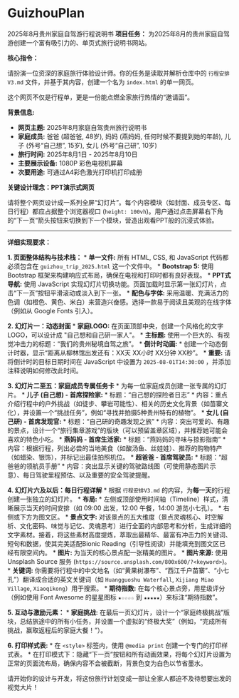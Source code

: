 # GuizhouPlan
2025年8月贵州家庭自驾游行程说明书
**项目任务：** 为2025年8月的贵州家庭自驾游创建一个富有吸引力的、单页式旅行说明书网站。

**核心指令：**

请扮演一位资深的家庭旅行体验设计师。你的任务是读取并解析仓库中的 `行程安排V3.md` 文件，并基于其内容，创建一个名为 `index.html` 的单一网页。

这个网页不仅是行程单，更是一份能点燃全家旅行热情的“邀请函”。

**背景信息:**

*   **网页主题:** 2025年8月家庭自驾贵州旅行说明书
*   **家庭成员:** 爸爸 (超爸爸, 48岁), 妈妈 (燕妈妈, 任何时候不要提到她的年龄), 儿子 (外号“自己想”, 15岁), 女儿 (外号“自己研”, 10岁)
*   **旅行时间:** 2025年8月1日 - 2025年8月10日
*   **主要展示设备:** 1080P 彩色电视机屏幕
*   **次要用途:** 可通过A4彩色激光打印机打印成册

**关键设计理念：PPT演示式网页**

请将整个网页设计成一系列全屏“幻灯片”。每个内容模块（如封面、成员专区、每日行程）都应占据整个浏览器视口 (`height: 100vh`)。用户通过点击屏幕右下角的“下一页”箭头按钮来切换到下一个模块，营造出观看PPT般的沉浸式体验。

---

**详细实现要求：**

**1. 页面整体结构与技术栈：**
    *   **单一文件:** 所有 HTML, CSS, 和 JavaScript 代码都必须包含在 `guizhou_trip_2025.html` 这一个文件中。
    *   **Bootstrap 5:** 使用 Bootstrap 框架来构建响应式布局，确保在电视和打印时都有良好表现。
    *   **PPT式导航:** 使用 JavaScript 实现幻灯片切换功能。页面加载时显示第一张幻灯片，点击“下一页”按钮平滑滚动或淡入到下一张。
    *   **配色与字体:** 采用温暖、充满活力的色调（如橙色、黄色、米白）来营造兴奋感。选择一款易于阅读且美观的在线字体（例如从 Google Fonts 引入）。

**2. 幻灯片一：动态封面**
    *   **家庭LOGO:** 在页面顶部中央，创建一个风格化的文字LOGO，可以设计成 "自己想和自己研一家人"。
    *   **主标题:** 使用一个巨大的、有视觉冲击力的标题：“我们的贵州秘境自驾之旅”。
    *   **倒计时动画:**
        *   创建一个动态倒计时器，显示“距离从柳林馆出发还有：XX天 XX小时 XX分钟 XX秒”。
        *   **重要:** 请将倒计时的目标日期时间在 JavaScript 中设置为 `2025-08-01T14:30:00` ，并添加注释说明如何修改此时间。

**3. 幻灯片二至五：家庭成员专属任务卡**
    *   为每一位家庭成员创建一张专属的幻灯片。
    *   **儿子 (自己想) - 首席探险家:**
        *   标题：“自己想的探险者日志”
        *   内容：重点介绍行程中的户外挑战（如徒步、攀岩可能性）、相关的历史文化背景（如苗寨文化），并设置一个“挑战任务”，例如“寻找并拍摄5种贵州特有的植物”。
    *   **女儿 (自己研) - 首席发现官:**
        *   标题：“自己研的奇趣发现之旅”
        *   内容：突出可爱的、有趣的景点，设计一个“旅行集章游戏”的版块（可以预留盖章区域），并推荐她可能会喜欢的特色小吃。
    *   **燕妈妈 - 首席生活家:**
        *   标题：“燕妈妈的寻味与掠影指南”
        *   内容：根据行程，列出必尝的当地美食（如酸汤鱼、丝娃娃）、推荐的购物特产（如蜡染、银饰），并标记出最佳拍照机位。
    *   **超爸爸 - 首席驾驶员:**
        *   标题：“超爸爸的领航员手册”
        *   内容：突出显示关键的驾驶路线图（可使用静态图片示意）、每日驾驶里程预估、以及重要的安全驾驶提醒。

**4. 幻灯片六及以后：每日行程详解**
    *   根据 `行程安排V3.md` 的内容，为**每一天**的行程创建一张独立的幻灯片。
    *   **布局:**
        *   左侧或顶部使用时间轴（Timeline）样式，清晰展示当天的时间安排（如 09:00 出发，12:00 午餐，14:00 游览小七孔）。
        *   右侧或下方为图文区。
    *   **景点文字:** 对该景点的五大维度（景点灵魂核心、时空解析、文化密码、味觉与记忆、灵魂思考）进行全面的内部思考和分析，生成详细的文字素材。接着，将这些素材高度提炼，萃取出最精华、最富有冲击力的关键词、短句和数据，使其完美适配Bionic Reading（引导性阅读）并能填充到图文区已经有限空间内。
    *   **图片:** 为当天的核心景点配一张精美的图片。
        *   **图片来源:** 使用 Unsplash Source 服务 (`https://source.unsplash.com/800x600/?<keyword>`)。
        *   **关键词:** 你需要将行程中的中文地名（如“黄果树瀑布”、“西江千户苗寨”、“小七孔”）翻译成合适的英文关键词（如 `Huangguoshu Waterfall`, `Xijiang Miao Village`, `Xiaoqikong`）用于搜索。
    *   **期待指数:** 在每个核心景点旁，用星级评分（例如使用 Font Awesome 的星星图标 `★☆☆☆☆` 到 `★★★★★`）来标注“期待指数”。

**5. 互动与激励元素：**
    *   **家庭挑战:** 在最后一页幻灯片，设计一个“家庭终极挑战”版块，总结旅途中的所有小任务，并设置一个虚拟的“终极大奖”（例如，“完成所有挑战，赢取返程后的家庭大餐！”）。

**6. 打印样式表:**
    *   在 `<style>` 标签内，使用 `@media print` 创建一个专门的打印样式表。
    *   在打印模式下：隐藏“下一页”按钮和所有动画效果，将每个幻灯片设置为正常的页面流布局，确保内容不会被截断，背景色变为白色以节省墨水。

请开始你的设计与开发，将这份旅行计划变成一部让全家人都迫不及待想要出发的视觉大片！
